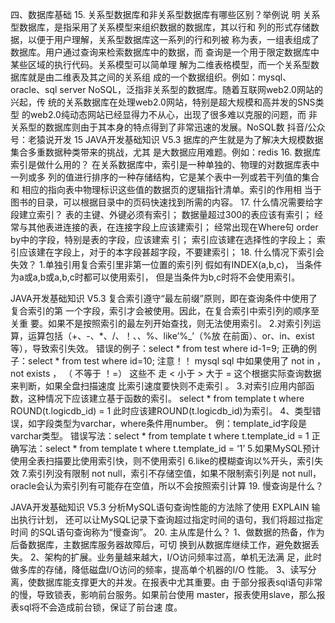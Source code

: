 四、数据库基础
15. 关系型数据库和非关系型数据库有哪些区别？举例说
明
关系型数据库，是指采用了关系模型来组织数据的数据库，其以⾏和
列的形式存储数据，以便于用户理解，关系型数据库这⼀系列的⾏和列被
称为表，⼀组表组成了数据库。用户通过查询来检索数据库中的数据，⽽
查询是⼀个用于限定数据库中某些区域的执⾏代码。关系模型可以简单理
解为⼆维表格模型，⽽⼀个关系型数据库就是由⼆维表及其之间的关系组
成的⼀个数据组织。例如：mysql、oracle、sql server
NoSQL，泛指非关系型的数据库。随着互联⽹web2.0⽹站的兴起，传
统的关系数据库在处理web2.0⽹站，特别是超⼤规模和⾼并发的SNS类型
的web2.0纯动态⽹站已经显得⼒不从⼼，出现了很多难以克服的问题，⽽
非关系型的数据库则由于其本身的特点得到了非常迅速的发展。NoSQL数
抖音/公众号：老猿说开发 15
JAVA开发基础知识 V5.3
据库的产⽣就是为了解决⼤规模数据集合多重数据种类带来的挑战，尤其
是⼤数据应用难题。例如：redis
16. 数据库索引是做什么用的？
在关系数据库中，索引是⼀种单独的、物理的对数据库表中⼀列或多
列的值进⾏排序的⼀种存储结构，它是某个表中⼀列或若⼲列值的集合和
相应的指向表中物理标识这些值的数据页的逻辑指针清单。索引的作用相
当于图书的目录，可以根据目录中的页码快速找到所需的内容。
17. 什么情况需要给字段建立索引？
表的主键、外键必须有索引；
数据量超过300的表应该有索引；
经常与其他表进连接的表，在连接字段上应该建索引；
经常出现在Where句 order by中的字段，特别是表的字段，应该建索
引；
索引应该建在选择性的字段上；
索引应该建在字段上，对于的本字段甚超字段，不要建索引；
18. 什么情况下索引会失效？
1.单独引用复合索引里非第⼀位置的索引列
假如有INDEX(a,b,c)，
当条件为a或a,b或a,b,c时都可以使用索引，
但是当条件为b,c时将不会使用索引。

JAVA开发基础知识 V5.3
复合索引遵守“最左前缀”原则，即在查询条件中使用了复合索引的第
⼀个字段，索引才会被使用。因此，在复合索引中索引列的顺序⾄关重
要。如果不是按照索引的最左列开始查找，则⽆法使用索引。
2.对索引列运算，运算包括（+、-、*、/、！、、%、like’%_’（%放
在前面）、or、in、exist等），导致索引失效。
错误的例⼦：select * from test where id-1=9;
正确的例⼦：select * from test where id=10;
注意！！
mysql sql 中如果使用了 not in ， not exists ， （ 不等于 ！=） 这些不
⾛
< 小于 > ⼤于 = 这个根据实际查询数据来判断，如果全盘扫描速度
比索引速度要快则不⾛索引 。
3.对索引应用内部函数，这种情况下应该建立基于函数的索引。
select * from template t where ROUND(t.logicdb_id) = 1
此时应该建ROUND(t.logicdb_id)为索引。
4、类型错误，如字段类型为varchar，where条件用number。
例：template_id字段是varchar类型。
错误写法：select * from template t where t.template_id = 1
正确写法：select * from template t where t.template_id = ‘1’
5.如果MySQL预计使用全表扫描要比使用索引快，则不使用索引
6.like的模糊查询以%开头，索引失效
7.索引列没有限制 not null，索引不存储空值，如果不限制索引列是
not null，oracle会认为索引列有可能存在空值，所以不会按照索引计算
19. 慢查询是什么？

JAVA开发基础知识 V5.3
分析MySQL语句查询性能的⽅法除了使用 EXPLAIN 输出执⾏计划，
还可以让MySQL记录下查询超过指定时间的语句，我们将超过指定时间
的SQL语句查询称为“慢查询”。
20. 主从库是什么？
1、做数据的热备，作为后备数据库，主数据库服务器故障后，可切
换到从数据库继续⼯作，避免数据丢失。
2、架构的扩展。业务量越来越⼤，I/O访问频率过⾼，单机⽆法满
⾜，此时做多库的存储，降低磁盘I/O访问的频率，提⾼单个机器的I/O
性能。
3、读写分离，使数据库能支撑更⼤的并发。在报表中尤其重要。由
于部分报表sql语句非常的慢，导致锁表，影响前台服务。如果前台使用
master，报表使用slave，那么报表sql将不会造成前台锁，保证了前台速
度。